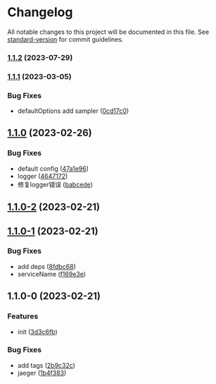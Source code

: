# Changelog

All notable changes to this project will be documented in this file. See [standard-version](https://github.com/conventional-changelog/standard-version) for commit guidelines.

### [1.1.2](https://github.com/Koatty/koatty_jaeger/compare/v1.1.1...v1.1.2) (2023-07-29)

### [1.1.1](https://github.com/Koatty/koatty_jaeger/compare/v1.1.0...v1.1.1) (2023-03-05)


### Bug Fixes

* defaultOptions add sampler ([0cd17c0](https://github.com/Koatty/koatty_jaeger/commit/0cd17c0ffc3f879c5b9c5196c5a6ffdabd04c422))

## [1.1.0](https://github.com/Koatty/koatty_jaeger/compare/v1.1.0-2...v1.1.0) (2023-02-26)


### Bug Fixes

* default config ([47a1e96](https://github.com/Koatty/koatty_jaeger/commit/47a1e96e198d367d2365c8a060ac4b6f9d7d04df))
* logger ([4647172](https://github.com/Koatty/koatty_jaeger/commit/4647172a007bad43441f57d7d3892d7d661a5970))
* 修复logger错误 ([babcede](https://github.com/Koatty/koatty_jaeger/commit/babcede3733e975b0dfa86d92192649ff14b6863))

## [1.1.0-2](https://github.com/Koatty/koatty_jaeger/compare/v1.1.0-1...v1.1.0-2) (2023-02-21)

## [1.1.0-1](https://github.com/Koatty/koatty_jaeger/compare/v1.1.0-0...v1.1.0-1) (2023-02-21)


### Bug Fixes

* add deps ([8fdbc68](https://github.com/Koatty/koatty_jaeger/commit/8fdbc68221ce40d53eb45827b88b9eaf7eabbc76))
* serviceName ([f169e3e](https://github.com/Koatty/koatty_jaeger/commit/f169e3ede3fac3cd92b5d69720f30830f0888d5f))

## 1.1.0-0 (2023-02-21)


### Features

* init ([3d3c6fb](https://github.com/Koatty/koatty_jaeger/commit/3d3c6fb304b8803e0ba50ffaee438b38300949c9))


### Bug Fixes

* add tags ([2b9c32c](https://github.com/Koatty/koatty_jaeger/commit/2b9c32c2f72b50a98b91d532c70ad71f844db90c))
* jaeger ([1b4f383](https://github.com/Koatty/koatty_jaeger/commit/1b4f3837cdda5922fe24019efc9ae5431b0a9c92))
